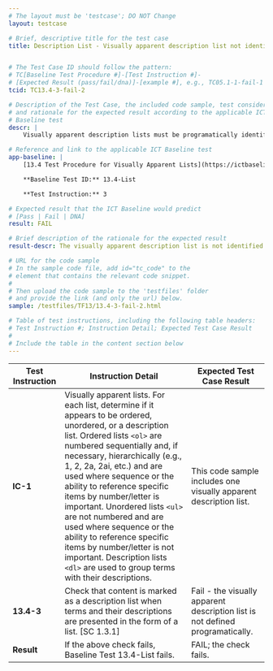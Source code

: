 ```yaml
---
# The layout must be 'testcase'; DO NOT Change
layout: testcase

# Brief, descriptive title for the test case
title: Description List - Visually apparent description list not identified programmatically


# The Test Case ID should follow the pattern:
# TC[Baseline Test Procedure #]-[Test Instruction #]-
# [Expected Result (pass/fail/dna)]-[example #], e.g., TC05.1-1-fail-1
tcid: TC13.4-3-fail-2

# Description of the Test Case, the included code sample, test considerations,
# and rationale for the expected result according to the applicable ICT
# Baseline test
descr: |
    Visually apparent description lists must be programatically identified. In the code sample included in this test case a visually apparent description list is not defined programatically. 

# Reference and link to the applicable ICT Baseline test
app-baseline: |
    [13.4 Test Procedure for Visually Apparent Lists](https://ictbaseline.access-board.gov/13Structure/#134-test-procedure-for-visually-apparent-lists)

    **Baseline Test ID:** 13.4-List

    **Test Instruction:** 3

# Expected result that the ICT Baseline would predict
# [Pass | Fail | DNA]
result: FAIL

# Brief description of the rationale for the expected result
result-descr: The visually apparent description list is not identified programmatically.

# URL for the code sample
# In the sample code file, add id="tc_code" to the
# element that contains the relevant code snippet.
#
# Then upload the code sample to the 'testfiles' folder
# and provide the link (and only the url) below.
sample: /testfiles/TF13/13.4-3-fail-2.html

# Table of test instructions, including the following table headers:
# Test Instruction #; Instruction Detail; Expected Test Case Result
#
# Include the table in the content section below
---
```

| Test Instruction | Instruction Detail | Expected Test Case Result |
|------------------|--------------------|---------------------------|
| **IC-1** | Visually apparent lists. For each list, determine if it appears to be ordered, unordered, or a description list. Ordered lists `<ol>` are numbered sequentially and, if necessary, hierarchically (e.g., 1, 2, 2a, 2ai, etc.) and are used where sequence or the ability to reference specific items by number/letter is important. Unordered lists `<ul>` are not numbered and are used where sequence or the ability to reference specific items by number/letter is not important. Description lists `<dl>` are used to group terms with their descriptions. | This code sample includes one visually apparent description list. | 
| **13.4-3** | Check that content is marked as a description list when terms and their descriptions are presented in the form of a list. [SC 1.3.1] | Fail - the visually apparent description list is not defined programatically. |
| **Result** | If the above check fails, Baseline Test 13.4-List fails. | FAIL; the check fails. |